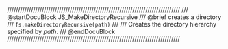 ////////////////////////////////////////////////////////////////////////////////
/// @startDocuBlock JS_MakeDirectoryRecursive
/// @brief creates a directory
/// `fs.makeDirectoryRecursive(path)`
///
/// Creates the directory hierarchy specified by *path*.
/// @endDocuBlock
////////////////////////////////////////////////////////////////////////////////